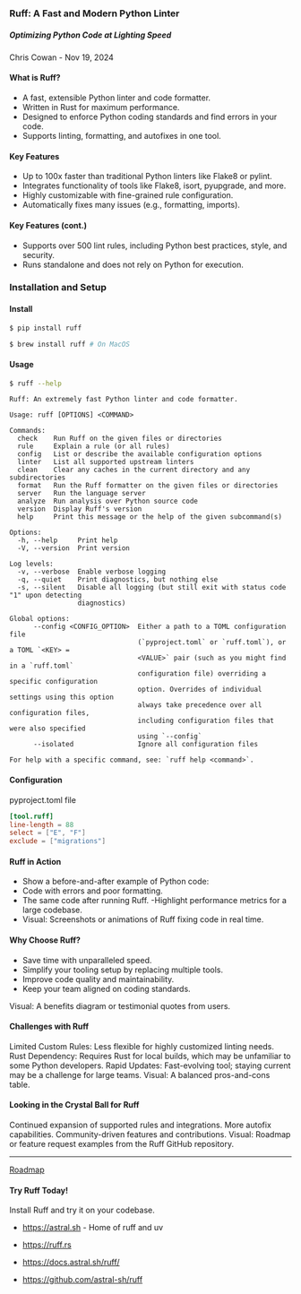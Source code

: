 ### Ruff: A Fast and Modern Python Linter

##### Optimizing Python Code at Lighting Speed

Chris Cowan - Nov 19, 2024



#### What is Ruff?
- A fast, extensible Python linter and code formatter.
- Written in Rust for maximum performance.
- Designed to enforce Python coding standards and find errors in your code.
- Supports linting, formatting, and autofixes in one tool.



#### Key Features
- Up to 100x faster than traditional Python linters like Flake8 or pylint.
- Integrates functionality of tools like Flake8, isort, pyupgrade, and more.
- Highly customizable with fine-grained rule configuration.
- Automatically fixes many issues (e.g., formatting, imports).


#### Key Features (cont.)
- Supports over 500 lint rules, including Python best practices, style, and security.
- Runs standalone and does not rely on Python for execution.



### Installation and Setup

#### Install
```bash
$ pip install ruff

$ brew install ruff # On MacOS
```


#### Usage
```bash
$ ruff --help
```
```text
Ruff: An extremely fast Python linter and code formatter.

Usage: ruff [OPTIONS] <COMMAND>

Commands:
  check    Run Ruff on the given files or directories
  rule     Explain a rule (or all rules)
  config   List or describe the available configuration options
  linter   List all supported upstream linters
  clean    Clear any caches in the current directory and any subdirectories
  format   Run the Ruff formatter on the given files or directories
  server   Run the language server
  analyze  Run analysis over Python source code
  version  Display Ruff's version
  help     Print this message or the help of the given subcommand(s)

Options:
  -h, --help     Print help
  -V, --version  Print version

Log levels:
  -v, --verbose  Enable verbose logging
  -q, --quiet    Print diagnostics, but nothing else
  -s, --silent   Disable all logging (but still exit with status code "1" upon detecting
                 diagnostics)

Global options:
      --config <CONFIG_OPTION>  Either a path to a TOML configuration file
                                (`pyproject.toml` or `ruff.toml`), or a TOML `<KEY> =
                                <VALUE>` pair (such as you might find in a `ruff.toml`
                                configuration file) overriding a specific configuration
                                option. Overrides of individual settings using this option
                                always take precedence over all configuration files,
                                including configuration files that were also specified
                                using `--config`
      --isolated                Ignore all configuration files

For help with a specific command, see: `ruff help <command>`.
```


#### Configuration

pyproject.toml file
```toml
[tool.ruff]
line-length = 88
select = ["E", "F"]
exclude = ["migrations"]
```



#### Ruff in Action

- Show a before-and-after example of Python code:
- Code with errors and poor formatting.
- The same code after running Ruff.
-Highlight performance metrics for a large codebase.
- Visual: Screenshots or animations of Ruff fixing code in real time.



#### Why Choose Ruff?
- Save time with unparalleled speed.
- Simplify your tooling setup by replacing multiple tools.
- Improve code quality and maintainability.
- Keep your team aligned on coding standards.

Visual: A benefits diagram or testimonial quotes from users.



#### Challenges with Ruff

Limited Custom Rules: Less flexible for highly customized linting needs.
Rust Dependency: Requires Rust for local builds, which may be unfamiliar to some Python developers.
Rapid Updates: Fast-evolving tool; staying current may be a challenge for large teams.
Visual: A balanced pros-and-cons table.




#### Looking in the Crystal Ball for Ruff

Continued expansion of supported rules and integrations.
More autofix capabilities.
Community-driven features and contributions.
Visual: Roadmap or feature request examples from the Ruff GitHub repository.

---
[Roadmap](https://ruff.rs/assets/roadmap.png)



#### Try Ruff Today!

Install Ruff and try it on your codebase.

- https://astral.sh - Home of ruff and uv
- https://ruff.rs
- https://docs.astral.sh/ruff/

- https://github.com/astral-sh/ruff
